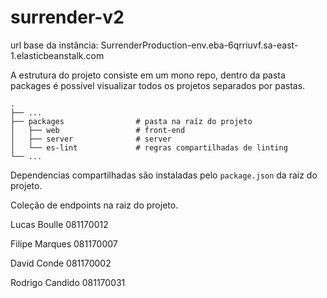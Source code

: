 # surrender-v2

url base da instância: SurrenderProduction-env.eba-6qrriuvf.sa-east-1.elasticbeanstalk.com

A estrutura do projeto consiste em um mono repo, dentro da pasta packages é possível visualizar todos os projetos separados por pastas.

    .
    ├── ...
    ├── packages                # pasta na raíz do projeto
    │   ├── web                 # front-end
    │   ├── server              # server 
    │   └── es-lint             # regras compartilhadas de linting
    └── ...

Dependencias compartilhadas são instaladas pelo `package.json` da raíz do projeto.

Coleção de endpoints na raiz do projeto.

Lucas Boulle 081170012

Filipe Marques 081170007

David Conde 081170002

Rodrigo Candido 081170031

